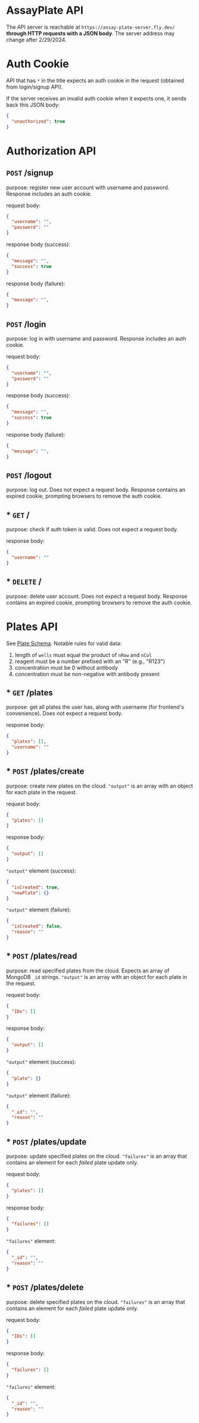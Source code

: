 # AssayPlate API

The API server is reachable at `https://assay-plate-server.fly.dev/` **through HTTP requests with a JSON body**. The server address may change after 2/29/2024.

# Auth Cookie

API that has `*` in the title expects an auth cookie in the request (obtained from login/signup API).

If the server receives an invalid auth cookie when it expects one, it sends back this JSON body:

```json
{
  "unauthorized": true
}
```

# Authorization API

## `POST` /signup

purpose: register new user account with username and password. Response includes an auth cookie.

request body:
```json
{
  "username": "",
  "password": ""
}
```

response body (success):
```json
{ 
  "message": "",
  "success": true
}
```

response body (failure):
```json
{
  "message": "",
}
```

## `POST` /login

purpose: log in with username and password. Response includes an auth cookie.

request body:
```json
{
  "username": "",
  "password": ""
}
```

response body (success):
```json
{
  "message": "",
  "success": true
}
```

response body (failure):
```json
{
  "message": "",
}
```

## `POST` /logout

purpose: log out. Does not expect a request body. Response contains an expired cookie, prompting browsers to remove the auth cookie.

## * `GET` /

purpose: check if auth token is valid. Does not expect a request body.

response body:
```json
{
  "username": ""
}
```

## * `DELETE` /

purpose: delete user account. Does not expect a request body. Response contains an expired cookie, prompting browsers to remove the auth cookie.

# Plates API

See [Plate Schema](./Models/PlateModel.js). Notable rules for valid data:

1. length of `wells` must equal the product of `nRow` and `nCol`
2. reagent must be a number prefixed with an "R" (e.g., "R123")
3. concentration must be 0 without antibody
4. concentration must be non-negative with antibody present

## * `GET` /plates

purpose: get all plates the user has, along with username (for frontend's convenience). Does not expect a request body.

response body:
```json
{
  "plates": [],
  "username": ""
}
```

## * `POST` /plates/create

purpose: create new plates on the cloud. `"output"` is an array with an object for each plate in the request.

request body:
```json
{
  "plates": []
}
```

response body:
```json
{
  "output": []
}
```

`"output"` element (success):
```json
{
  "isCreated": true,
  "newPlate": {}
}
```

`"output"` element (failure):
```json
{
  "isCreated": false,
  "reason": ""
}
```

## * `POST` /plates/read

purpose: read specified plates from the cloud. Expects an array of MongoDB `_id` strings. `"output"` is an array with an object for each plate in the request.

request body:
```json
{
  "IDs": []
}
```

response body:
```json
{
  "output": []
}
```

`"output"` element (success):
```json
{
  "plate": {}
}
```

`"output"` element (failure):
```json
{
  "_id": "",
  "reason": ""
}
```

## * `POST` /plates/update

purpose: update specified plates on the cloud. `"failures"` is an array that contains an element for each *failed* plate update only.

request body:
```json
{
  "plates": []
}
```

response body:
```json
{
  "failures": []
}
```

`"failures"` element:
```json
{
  "_id": "",
  "reason": ""
}
```

## * `POST` /plates/delete

purpose: delete specified plates on the cloud. `"failures"` is an array that contains an element for each *failed* plate update only.

request body:
```json
{
  "IDs": []
}
```

response body:
```json
{
  "failures": []
}
```

`"failures"` element:
```json
{
  "_id": "",
  "reason": ""
}
```
